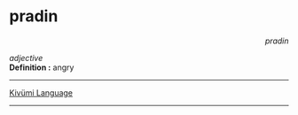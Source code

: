 
# pradin

<div align="right"><i>pradin</i></div>

*adjective*  
**Definition :** angry  

---

[Kivümi Language](../README.md)

---
